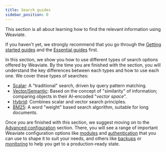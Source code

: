 ```yaml
---
title: Search guides
sidebar_position: 0
---
```


This section is all about learning how to find the relevant information using Weaviate.

If you haven't yet, we strongly recommend that you go through the [Getting started guides](../getting-started/index.md) and the [Essential guides](../guides/index.md) first.

In this section, we show you how to use different types of search options offered by Weaviate. By the time you are finished with the section, you will understand the key differences between each types and how to use each one. We cover these types of searches:

- [Scalar](./how-to-query-data.md): A "traditional" search, driven by query pattern matching. 
- [Vector/Semantic](./how-to-perform-a-semantic-search.md): Based on the concept of "similarity" of information; comparing objects in their AI-encoded "*vector space*".  
- [Hybrid](./hybrid-search.md): Combines scalar and vector search principles.
- [BM25](./bm25.md): A word "weight" based search algorithm, suitable for long documents.

Once you are finished with this section, we suggest moving on to the [Advanced configuration](/docs/weaviate/configuration/index.md) section. There, you will see a range of important Weaviate configuration options like [modules](/docs/weaviate/configuration/modules.md) and [authentication](/docs/weaviate/configuration/authentication.md) that you can use to shape it to suit your needs, and others like [backups](/docs/weaviate/configuration/backups.md) or [monitoring](/docs/weaviate/configuration/monitoring.md) to help you get to a production-ready state.

